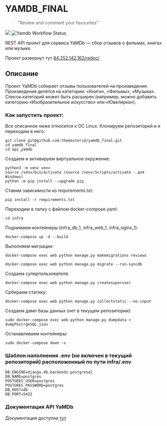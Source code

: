 # YAMDB_FINAL
>"Review and comment your favourites"

![](https://img.shields.io/badge/Developed%20by-Kondr-blue) ![Yamdb Workflow Status](https://github.com/AlexeyKondrukevich/yamdb_final/actions/workflows/yamdb_workflow.yml/badge.svg?branch=master&event=push)

REST API проект для сервиса YaMDb — сбор отзывов о фильмах, книгах или музыке. 

Проект развернут тут [84.252.142.162/redoc/](http://84.252.142.162/redoc/)
## Описание 
 
Проект YaMDb собирает отзывы пользователей на произведения. 
Произведения делятся на категории: «Книги», «Фильмы», «Музыка». 
Список категорий  может быть расширен (например, можно добавить категорию «Изобразительное искусство» или «Ювелирка»). 
### Как запустить проект: 
Все описанное ниже относится к ОС Linux. 
Клонируем репозиторий и и переходим в него: 
```sudo 
git clone git@github.com:themasterid/yamdb_final.git
cd yamdb_final 
cd api_yamdb 
``` 
 
Создаем и активируем виртуальное окружение: 
```sudo 
python3 -m venv venv 
source /venv/bin/activate (source /venv/Scripts/activate - для Windows) 
python -m pip install --upgrade pip 
``` 
 
Ставим зависимости из requirements.txt: 
```sudo 
pip install -r requirements.txt 
``` 

Переходим в папку с файлом docker-compose.yaml: 

```
cd infra 
``` 
 
Поднимаем контейнеры (infra_db_1, infra_web_1, infra_nginx_1): 
```sudo 
docker-compose up -d --build 
``` 

Выполняем миграции: 
```sudo 
docker-compose exec web python manage.py makemigrations reviews 
``` 
```sudo 
docker-compose exec web python manage.py migrate --run-syncdb
``` 

Создаем суперпользователя: 
```sudo 
docker-compose exec web python manage.py createsuperuser 
``` 

Србираем статику: 
```sudo 
docker-compose exec web python manage.py collectstatic --no-input 
``` 

Создаем дамп базы данных (нет в текущем репозитории): 

```
sudo docker-compose exec web python manage.py dumpdata > dumpPostrgeSQL.json 
``` 

Останавливаем контейнеры: 

```
sudo docker-compose down -v 
``` 

### Шаблон наполнения .env (не включен в текущий репозиторий) расположенный по пути infra/.env 
``` 
DB_ENGINE=django.db.backends.postgresql 
DB_NAME=postgres 
POSTGRES_USER=postgres 
POSTGRES_PASSWORD=postgres 
DB_HOST=db 
DB_PORT=5432 
``` 
### Документация API YaMDb 
Документация доступна [тут](http://84.252.142.162/redoc/)
